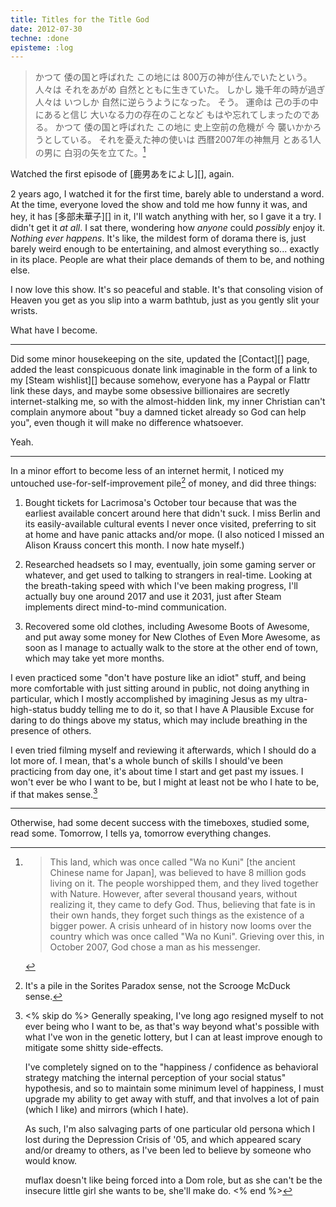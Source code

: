 ```yaml
---
title: Titles for the Title God
date: 2012-07-30
techne: :done
episteme: :log
---
```


> かつて 倭の国と呼ばれた この地には 800万の神が住んでいたという。 人々は それをあがめ 自然とともに生きていた。 しかし 幾千年の時が過ぎ 人々は いつしか 自然に逆らうようになった。 そう。 運命は 己の手の中にあると信じ 大いなる力の存在のことなど もはや忘れてしまったのである。 かつて 倭の国と呼ばれた この地に 史上空前の危機が 今 襲いかかろうとしている。 それを憂えた神の使いは 西暦2007年の神無月 とある1人の男に 白羽の矢を立てた。[^trans]

[^trans]:
    > This land, which was once called "Wa no Kuni" [the ancient Chinese name for Japan], was believed to have 8 million gods living on it. The people worshipped them, and they lived together with Nature. However, after several thousand years, without realizing it, they came to defy God. Thus, believing that fate is in their own hands, they forget such things as the existence of a bigger power. A crisis unheard of in history now looms over the country which was once called "Wa no Kuni". Grieving over this, in October 2007, God chose a man as his messenger.

Watched the first episode of [鹿男あをによし][], again.

2 years ago, I watched it for the first time, barely able to understand a word. At the time, everyone loved the show and told me how funny it was, and hey, it has [多部未華子][] in it, I'll watch anything with her, so I gave it a try. I didn't get it *at all*. I sat there, wondering how *anyone* could *possibly* enjoy it. *Nothing ever happens*. It's like, the mildest form of dorama there is, just barely weird enough to be entertaining, and almost everything so... exactly in its place. People are what their place demands of them to be, and nothing else.

I now love this show. It's so peaceful and stable. It's that consoling vision of Heaven you get as you slip into a warm bathtub, just as you gently slit your wrists.

What have I become.

---

Did some minor housekeeping on the site, updated the [Contact][] page, added the least conspicuous donate link imaginable in the form of a link to my [Steam wishlist][] because somehow, everyone has a Paypal or Flattr link these days, and maybe some obsessive billionaires are secretly internet-stalking me, so with the almost-hidden link, my inner Christian can't complain anymore about "buy a damned ticket already so God can help you", even though it will make no difference whatsoever.

Yeah.

---

In a minor effort to become less of an internet hermit, I noticed my untouched use-for-self-improvement pile[^pile] of money, and did three things:

[^pile]: It's a pile in the Sorites Paradox sense, not the Scrooge McDuck sense.

1. Bought tickets for Lacrimosa's October tour because that was the earliest available concert around here that didn't suck. I miss Berlin and its easily-available cultural events I never once visited, preferring to sit at home and have panic attacks and/or mope. (I also noticed I missed an Alison Krauss concert this month. I now hate myself.)

2. Researched headsets so I may, eventually, join some gaming server or whatever, and get used to talking to strangers in real-time. Looking at the breath-taking speed with which I've been making progress, I'll actually buy one around 2017 and use it 2031, just after Steam implements direct mind-to-mind communication.

3. Recovered some old clothes, including Awesome Boots of Awesome, and put away some money for New Clothes of Even More Awesome, as soon as I manage to actually walk to the store at the other end of town, which may take yet more months.

I even practiced some "don't have posture like an idiot" stuff, and being more comfortable with just sitting around in public, not doing anything in particular, which I mostly accomplished by imagining Jesus as my ultra-high-status buddy telling me to do it, so that I have A Plausible Excuse for daring to do things above my status, which may include breathing in the presence of others.

I even tried filming myself and reviewing it afterwards, which I should do a lot more of. I mean, that's a whole bunch of skills I should've been practicing from day one, it's about time I start and get past my issues. I won't ever be who I want to be, but I might at least not be who I hate to be, if that makes sense.[^sense]

[^sense]:
    <% skip do %>
    Generally speaking, I've long ago resigned myself to not ever being who I want to be, as that's way beyond what's possible with what I've won in the genetic lottery, but I can at least improve enough to mitigate some shitty side-effects.

    I've completely signed on to the "happiness / confidence as behavioral strategy matching the internal perception of your social status" hypothesis, and so to maintain some minimum level of happiness, I must upgrade my ability to get away with stuff, and that involves a lot of pain (which I like) and mirrors (which I hate).

    As such, I'm also salvaging parts of one particular old persona which I lost during the Depression Crisis of '05, and which appeared scary and/or dreamy to others, as I've been led to believe by someone who would know.

    muflax doesn't like being forced into a Dom role, but as she can't be the insecure little girl she wants to be, she'll make do.
    <% end %>
    
---

Otherwise, had some decent success with the timeboxes, studied some, read some. Tomorrow, I tells ya, tomorrow everything changes.
